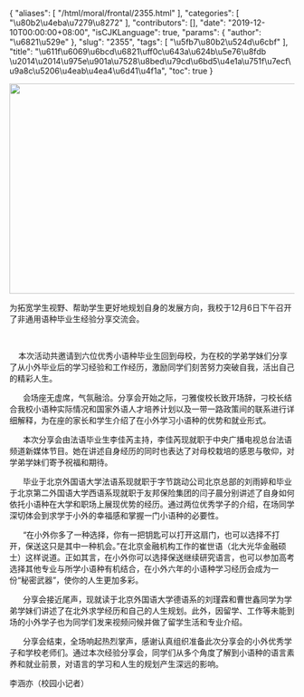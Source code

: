 {
    "aliases": [
        "/html/moral/frontal/2355.html"
    ],
    "categories": [
        "\u80b2\u4eba\u7279\u8272"
    ],
    "contributors": [],
    "date": "2019-12-10T00:00:00+08:00",
    "isCJKLanguage": true,
    "params": {
        "author": "\u6821\u529e"
    },
    "slug": "2355",
    "tags": [
        "\u5fb7\u80b2\u524d\u6cbf"
    ],
    "title": "\u611f\u6069\u6bcd\u6821\uff0c\u643a\u624b\u5e76\u8fdb \u2014\u2014\u975e\u901a\u7528\u8bed\u79cd\u6bd5\u4e1a\u751f\u7ecf\u9a8c\u5206\u4eab\u4ea4\u6d41\u4f1a",
    "toc": true
}


<img
    src="https://cdn.tfls.online/mirror/full/fc28110c6ad63a36a08dfcc1d497f41e50714102.jpg"
    style="display:block;margin-left:auto;margin-right:auto;"
    decoding="async"
    fetchpriority="auto"
    loading="lazy"
    height="371"
    width="557"
/>




  





为拓宽学生视野、帮助学生更好地规划自身的发展方向，我校于12月6日下午召开了非通用语种毕业生经验分享交流会。




 




    本次活动共邀请到六位优秀小语种毕业生回到母校，为在校的学弟学妹们分享了从小外毕业后的学习经验和工作经历，激励同学们刻苦努力突破自我，活出自己的精彩人生。




      会场座无虚席，气氛融洽。分享会开始之际，刁雅俊校长致开场辞，刁校长结合我校小语种实际情况和国家外语人才培养计划以及一带一路政策间的联系进行详细解释，为在座的家长和学生介绍了在小外学习小语种的优势和就业形式。




      本次分享会由法语毕业生李佳芮主持，李佳芮现就职于中央广播电视总台法语频道新媒体节目。她在讲述自身经历的同时也表达了对母校栽培的感恩与敬仰，对学弟学妹们寄予祝福和期待。




      毕业于北京外国语大学法语系现就职于字节跳动公司北京总部的刘雨婷和毕业于北京第二外国语大学西语系现就职于友邦保险集团的闫子晨分别讲述了自身如何依托小语种在大学和职场上展现优势的经历。通过两位优秀学子的介绍，在场同学深切体会到求学于小外的幸福感和掌握一门小语种的必要性。




      “在小外你多了一种选择，你有一把钥匙可以打开这扇门，也可以选择不打开，保送这只是其中一种机会。”在北京金融机构工作的崔世语（北大光华金融硕士）这样说道。正如其言，在小外你可以选择保送继续研究语言，也可以参加高考选择其他专业与所学小语种有机结合，在小外六年的小语种学习经历会成为一份“秘密武器”，使你的人生更加多彩。




      分享会接近尾声，现就读于北京外国语大学德语系的刘瑾霖和曹世鑫同学为学弟学妹们讲述了在北外求学经历和自己的人生规划。此外，因留学、工作等未能到场的小外学子也为同学们发来视频问候并做了留学生活和专业介绍。




      分享会结束，全场响起热烈掌声，感谢认真组织准备此次分享会的小外优秀学子和学校老师们。通过本次经验分享会，同学们从多个角度了解到小语种的语言素养和就业前景，对语言的学习和人生的规划产生深远的影响。




李涵亦（校园小记者）





  



